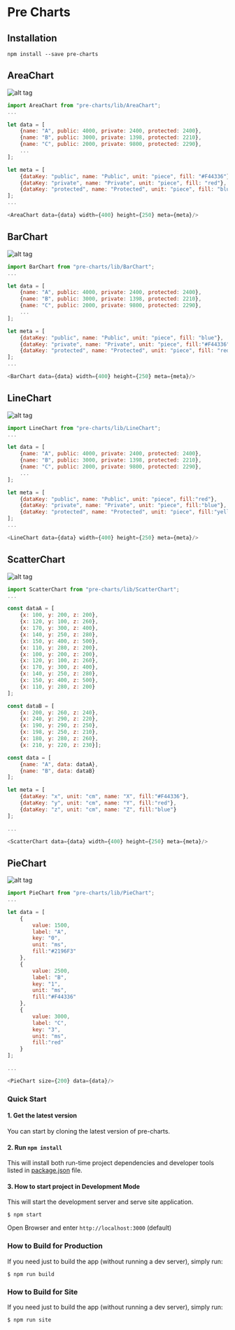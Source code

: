 # Pre Charts

## Installation

```
npm install --save pre-charts
```

## AreaChart

![alt tag](./area.png)

```js
import AreaChart from "pre-charts/lib/AreaChart";
...

let data = [
    {name: "A", public: 4000, private: 2400, protected: 2400},
    {name: "B", public: 3000, private: 1398, protected: 2210},
    {name: "C", public: 2000, private: 9800, protected: 2290},
    ...
];

let meta = [
    {dataKey: "public", name: "Public", unit: "piece", fill: "#F44336"},
    {dataKey: "private", name: "Private", unit: "piece", fill: "red"},
    {dataKey: "protected", name: "Protected", unit: "piece", fill: "blue"}
];
...

<AreaChart data={data} width={400} height={250} meta={meta}/>

```

## BarChart

![alt tag](./bar.png)

```js
import BarChart from "pre-charts/lib/BarChart";
...

let data = [
    {name: "A", public: 4000, private: 2400, protected: 2400},
    {name: "B", public: 3000, private: 1398, protected: 2210},
    {name: "C", public: 2000, private: 9800, protected: 2290},
    ...
];

let meta = [
    {dataKey: "public", name: "Public", unit: "piece", fill: "blue"},
    {dataKey: "private", name: "Private", unit: "piece", fill:"#F44336"},
    {dataKey: "protected", name: "Protected", unit: "piece", fill: "red"}
];
...

<BarChart data={data} width={400} height={250} meta={meta}/>

```

## LineChart

![alt tag](./line.png)

```js
import LineChart from "pre-charts/lib/LineChart";
...

let data = [
    {name: "A", public: 4000, private: 2400, protected: 2400},
    {name: "B", public: 3000, private: 1398, protected: 2210},
    {name: "C", public: 2000, private: 9800, protected: 2290},
    ...
];

let meta = [
    {dataKey: "public", name: "Public", unit: "piece", fill:"red"},
    {dataKey: "private", name: "Private", unit: "piece", fill:"blue"},
    {dataKey: "protected", name: "Protected", unit: "piece", fill:"yellow"}
];
...

<LineChart data={data} width={400} height={250} meta={meta}/>

```


## ScatterChart

![alt tag](./scatter.png)


```js
import ScatterChart from "pre-charts/lib/ScatterChart";
...

const dataA = [
    {x: 100, y: 200, z: 200},
    {x: 120, y: 100, z: 260},
    {x: 170, y: 300, z: 400},
    {x: 140, y: 250, z: 280},
    {x: 150, y: 400, z: 500},
    {x: 110, y: 280, z: 200},
    {x: 100, y: 200, z: 200},
    {x: 120, y: 100, z: 260},
    {x: 170, y: 300, z: 400},
    {x: 140, y: 250, z: 280},
    {x: 150, y: 400, z: 500},
    {x: 110, y: 280, z: 200}
];

const dataB = [
    {x: 200, y: 260, z: 240},
    {x: 240, y: 290, z: 220},
    {x: 190, y: 290, z: 250},
    {x: 198, y: 250, z: 210},
    {x: 180, y: 280, z: 260},
    {x: 210, y: 220, z: 230}];

const data = [
    {name: "A", data: dataA},
    {name: "B", data: dataB}
];

let meta = [
    {dataKey: "x", unit: "cm", name: "X", fill:"#F44336"},
    {dataKey: "y", unit: "cm", name: "Y", fill:"red"},
    {dataKey: "z", unit: "cm", name: "Z", fill:"blue"}
];

...

<ScatterChart data={data} width={400} height={250} meta={meta}/>

```


## PieChart

![alt tag](./pie.png)

```js
import PieChart from "pre-charts/lib/PieChart";
...

let data = [
    {
        value: 1500,
        label: "A",
        key: "0",
        unit: "ms",
        fill:"#2196F3"
    },
    {
        value: 2500,
        label: "B",
        key: "1",
        unit: "ms",
        fill:"#F44336"
    },
    {
        value: 3000,
        label: "C",
        key: "3",
        unit: "ms",
        fill:"red"
    }
];

...

<PieChart size={200} data={data}/>

```

### Quick Start

#### 1. Get the latest version
You can start by cloning the latest version of pre-charts.

#### 2. Run `npm install`
This will install both run-time project dependencies and developer tools listed
in [package.json](./package.json) file.

#### 3. How to start project in Development Mode

This will start the development server and serve site application.

```shell
$ npm start
```
  
Open Browser and enter `http://localhost:3000` (default) 

### How to Build for Production

If you need just to build the app (without running a dev server), simply run:

```shell
$ npm run build
```

### How to Build for Site

If you need just to build the app (without running a dev server), simply run:

```shell
$ npm run site
```
